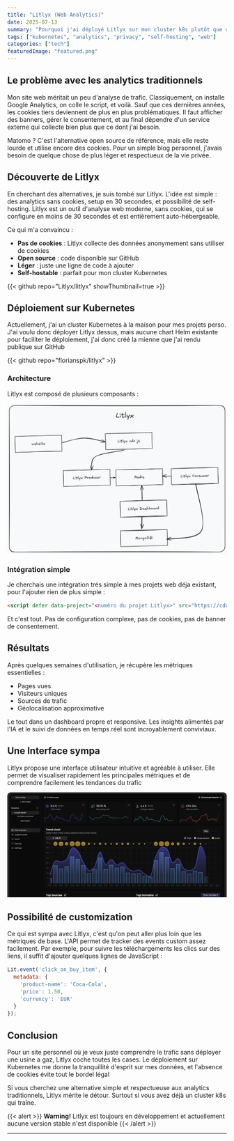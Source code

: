 ```yaml
---
title: "Litlyx (Web Analytics)"
date: 2025-07-13
summary: "Pourquoi j'ai déployé Litlyx sur mon cluster k8s plutôt que d'utiliser Google Analytics ou Matomo"
tags: ["kubernetes", "analytics", "privacy", "self-hosting", "web"]
categories: ["tech"]
featuredImage: "featured.png"
---
```


## Le problème avec les analytics traditionnels

Mon site web méritait un peu d'analyse de trafic. Classiquement, on installe Google Analytics, on colle le script, et voilà. Sauf que ces dernières années, les cookies tiers deviennent de plus en plus problématiques. Il faut afficher des banners, gérer le consentement, et au final dépendre d'un service externe qui collecte bien plus que ce dont j'ai besoin.

Matomo ? C'est l'alternative open source de référence, mais elle reste lourde et utilise encore des cookies. Pour un simple blog personnel, j'avais besoin de quelque chose de plus léger et respectueux de la vie privée.

## Découverte de Litlyx

En cherchant des alternatives, je suis tombé sur Litlyx. L'idée est simple : des analytics sans cookies, setup en 30 secondes, et possibilité de self-hosting. Litlyx est un outil d'analyse web moderne, sans cookies, qui se configure en moins de 30 secondes et est entièrement auto-hébergeable.

Ce qui m'a convaincu :
- **Pas de cookies** : Litlyx collecte des données anonymement sans utiliser de cookies
- **Open source** : code disponible sur GitHub
- **Léger** : juste une ligne de code à ajouter
- **Self-hostable** : parfait pour mon cluster Kubernetes

{{< github repo="Litlyx/litlyx" showThumbnail=true >}}

## Déploiement sur Kubernetes

Actuellement, j'ai un cluster Kubernetes à la maison pour mes projets perso. J'ai voulu donc déployer Litlyx dessus, mais aucune chart Helm existante pour faciliter le déploiement, j'ai donc créé la mienne que j'ai rendu publique sur GitHub

{{< github repo="florianspk/litlyx" >}}


### Architecture

Litlyx est composé de plusieurs composants :

![Architecture litlyx](litlyx_architecture.png)


### Intégration simple

Je cherchais une intégration trés simple à mes projets web déja existant, pour l'ajouter rien de plus simple :
```html
<script defer data-project="<numéro du projet Litlyx>" src="https://cdn.jsdelivr.net/gh/litlyx/litlyx-js/browser/litlyx.js" data-host="<URL vers producer de Litlyx>"></script>
```

Et c'est tout. Pas de configuration complexe, pas de cookies, pas de banner de consentement.

## Résultats

Après quelques semaines d'utilisation, je récupère les métriques essentielles :
- Pages vues
- Visiteurs uniques
- Sources de trafic
- Géolocalisation approximative

Le tout dans un dashboard propre et responsive. Les insights alimentés par l'IA et le suivi de données en temps réel sont incroyablement conviviaux.

## Une Interface sympa

Litlyx propose une interface utilisateur intuitive et agréable à utiliser. Elle permet de visualiser rapidement les principales métriques et de comprendre facilement les tendances du trafic

![Dashboard litlyx](litlyx_dashboard.svg)

## Possibilité de customization

Ce qui est sympa avec Litlyx, c'est qu'on peut aller plus loin que les métriques de base. L'API permet de tracker des events custom assez facilement.
Par exemple, pour suivre les téléchargements les clics sur des liens, il suffit d'ajouter quelques lignes de JavaScript :

```javascript
Lit.event('click_on_buy_item', {
  metadata: {
    'product-name': 'Coca-Cola',
    'price': 1.50,
    'currency': 'EUR'
  }
});
```

## Conclusion

Pour un site personnel où je veux juste comprendre le trafic sans déployer une usine a gaz, Litlyx coche toutes les cases. Le déploiement sur Kubernetes me donne la tranquillité d'esprit sur mes données, et l'absence de cookies évite tout le bordel légal

Si vous cherchez une alternative simple et respectueuse aux analytics traditionnels, Litlyx mérite le détour. Surtout si vous avez déjà un cluster k8s qui traîne.

{{< alert >}}
**Warning!** Litlyx est toujours en développement et actuellement aucune version stable n'est disponible
{{< /alert >}}

---
